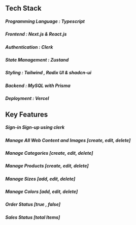 ## Tech Stack

##### Programming Language : Typescript
##### Frontend : Next.js & React.js
##### Authentication : Clerk
##### State Management : Zustand
##### Styling : Tailwind , Radix UI & shadcn-ui
##### Backend : MySQL with Prisma
##### Deployment : Vercel



## Key Features

##### Sign-in Sign-up using clerk
##### Manage All Web Content and Images [create, edit, delete]
##### Manage Categories [create, edit, delete]
##### Manage Products [create, edit, delete]
##### Manage Sizes [add, edit, delete]
##### Manage Colors [add, edit, delete]
##### Order Status [true , false]
##### Sales Status [total Items]
